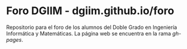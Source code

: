 Foro DGIIM - dgiim.github.io/foro
================

Repositorio para el foro de los alumnos del Doble Grado en Ingeniería Informática y Matemáticas. La página web se encuentra en la rama *gh-pages*.